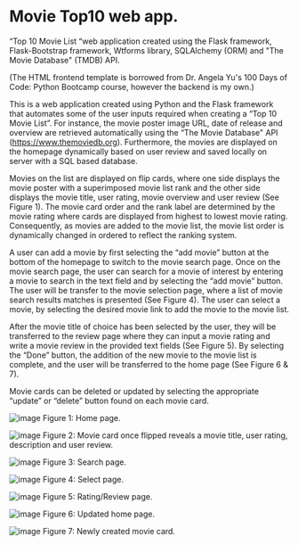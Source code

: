 # Movie Top10 web app. 
“Top 10 Movie List “web application created using the Flask framework, Flask-Bootstrap framework, Wtforms library, SQLAlchemy (ORM) and "The Movie Database" (TMDB) API.

(The HTML frontend template is borrowed from Dr. Angela Yu's 100 Days of Code: Python Bootcamp course, however the backend is my own.)

This is a web application created using Python and the Flask framework that automates some of the user inputs required when creating a “Top 10 Movie List”. For instance, the movie poster image URL, date of release and overview are retrieved automatically using the “The Movie Database" API (https://www.themoviedb.org). Furthermore, the movies are displayed on the homepage dynamically based on user review and saved locally on server with a SQL based database. 

Movies on the list are displayed on flip cards, where one side displays the movie poster with a superimposed movie list rank and the other side displays the movie title, user rating, movie overview and user review (See Figure 1). The movie card order and the rank label are determined by the movie rating where cards are displayed from highest to lowest movie rating. Consequently, as movies are added to the movie list, the movie list order is dynamically changed in ordered to reflect the ranking system. 

A user can add a movie by first selecting the “add movie” button at the bottom of the homepage to switch to the movie search page.  Once on the movie search page, the user can search for a movie of interest by entering a movie to search in the text field and by selecting the “add movie” button. The user will be transfer to the movie selection page, where a list of movie search results matches is presented (See Figure 4). The user can select a movie, by selecting the desired movie link to add the movie to the movie list. 

After the movie title of choice has been selected by the user, they will be transferred to the review page where they can input a movie rating and write a movie review in the provided text fields (See Figure 5). By selecting the “Done” button, the addition of the new movie to the movie list is complete, and the user will be transferred to the home page (See Figure 6 & 7). 

Movie cards can be deleted or updated by selecting the appropriate “update” or “delete” button found on each movie card. 


![image](https://user-images.githubusercontent.com/76194492/190506634-f23fbf5f-ce25-405d-a10a-52f0d8a33f40.png)
Figure 1: Home page.

![image](https://user-images.githubusercontent.com/76194492/190506716-9f0e6494-563c-4f15-ac78-20670ac3e21d.png)
Figure 2: Movie card once flipped reveals a movie title, user rating, description and user review.


![image](https://user-images.githubusercontent.com/76194492/190507396-d50abc7c-af17-4d07-a693-eb57cf12566c.png)
Figure 3: Search page. 

![image](https://user-images.githubusercontent.com/76194492/190507443-7342c1d7-cf94-4e94-87d5-e603677e63f9.png)
Figure 4: Select page.

![image](https://user-images.githubusercontent.com/76194492/190507571-17f42c7d-25c5-4b2d-a942-834271efbbe3.png)
Figure 5: Rating/Review page.

![image](https://user-images.githubusercontent.com/76194492/190507638-a4984bef-3950-4f65-a4cb-c70bd42e8b89.png)
Figure 6: Updated home page.

![image](https://user-images.githubusercontent.com/76194492/190507673-54f156a7-42d1-4bf6-9fbd-a33caa4d5d09.png)
Figure 7: Newly created movie card.
